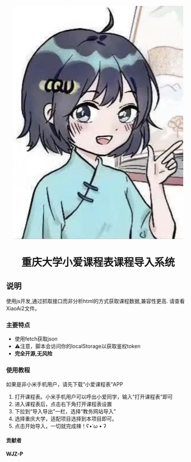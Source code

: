 <p align="center">
  <a href="https://github.com/WJZ-P/CQU-class-Import">
    <img src="xiaowei.png" alt="CQU">
  </a>
</p>

<div align="center">
  
# 重庆大学小爱课程表课程导入系统

</div>

## 说明

使用js开发,通过抓取接口而非分析html的方式获取课程数据,兼容性更高.
请查看XiaoAi2文件。

### 主要特点

- 使用fetch获取json
- ⚠注意，脚本会访问你的localStorage以获取鉴权token
- **完全开源,无风险**

### 使用教程

如果是非小米手机用户，请先下载“小爱课程表”APP
1. 打开课程表。小米手机用户可以呼出小爱同学，输入“打开课程表”即可
2. 进入课程表后，点击右下角打开课程表设置
3. 下拉到“导入导出”一栏，选择“教务网站导入”
4. 选择重庆大学，适配项目选择到本项目即可。
5. 点击开始导入，一切就完成辣！ʕ•̀ ω • ʔ

#### 贡献者
**WJZ-P**
